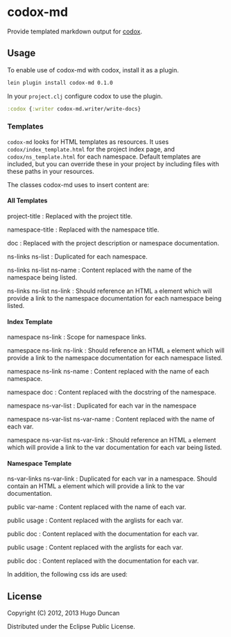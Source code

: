 # codox-md

Provide templated markdown output for [codox][codox].

## Usage

To enable use of codox-md with codox, install it as a plugin.

```bash
lein plugin install codox-md 0.1.0
```

In your `project.clj` configure codox to use the plugin.

```clojure
:codox {:writer codox-md.writer/write-docs}
```

### Templates

`codox-md` looks for HTML templates as resources. It uses
`codox/index_template.html` for the project index page, and
`codox/ns_template.html` for each namespace. Default templates are included, but
you can override these in your project by including files with these paths in
your resources.

The classes codox-md uses to insert content are:


#### All Templates
project-title
: Replaced with the project title.

namespace-title
: Replaced with the namespace title.

doc
: Replaced with the project description or namespace documentation.

ns-links ns-list
: Duplicated for each namespace.

ns-links ns-list ns-name
: Content replaced with the name of the namespace being listed.

ns-links ns-list ns-link
: Should reference an HTML `a` element which will provide a link to the
  namespace documentation for each namespace being listed.

#### Index Template

namespace ns-link
: Scope for namespace links.

namespace ns-link ns-link
: Should reference an HTML `a` element which will provide a link to the
  namespace documentation for each namespace listed.

namespace ns-link ns-name
: Content replaced with the name of each namespace.

namespace doc
: Content replaced with the docstring of the namespace.

namespace ns-var-list
: Duplicated for each var in the namespace

namespace ns-var-list ns-var-name
: Content replaced with the name of each var.

namespace ns-var-list ns-var-link
: Should reference an HTML `a` element which will provide a link to the
  var documentation for each var being listed.

#### Namespace Template

ns-var-links ns-var-link
: Duplicated for each var in a namespace. Should contain an HTML `a` element
  which will provide a link to the var documentation.

public var-name
: Content replaced with the name of each var.

public usage
: Content replaced with the arglists for each var.

public doc
: Content replaced with the documentation for each var.

public usage
: Content replaced with the arglists for each var.

public doc
: Content replaced with the documentation for each var.

In addition, the following css ids are used:


## License

Copyright (C) 2012, 2013 Hugo Duncan

Distributed under the Eclipse Public License.

[codox]: https://github.com/weavejester/codox
